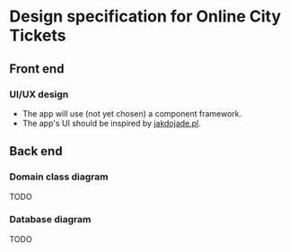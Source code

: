 # Design specification for Online City Tickets

## Front end

### UI/UX design

- The app will use (not yet chosen) a component framework.
- The app's UI should be inspired by [jakdojade.pl](https://jakdojade.pl).

## Back end

### Domain class diagram

TODO

### Database diagram

TODO
